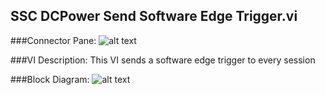 ## **SSC DCPower Send Software Edge Trigger.vi**
###Connector Pane:
![alt text](/DCPower/SSC%20DCPower/Triggers%20and%20Events/SSC%20DCPower%20Send%20Software%20Edge%20Trigger.vic.png "SSC DCPower Send Software Edge Trigger.vi connector pane")

###VI Description:
This VI sends a software edge trigger to every session

###Block Diagram:
![alt text](/DCPower/SSC%20DCPower/Triggers%20and%20Events/SSC%20DCPower%20Send%20Software%20Edge%20Trigger.vid.png "SSC DCPower Send Software Edge Trigger.vi block diagram")
